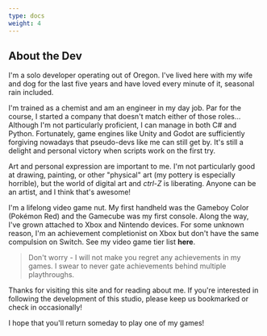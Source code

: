 ```yaml
---
type: docs
weight: 4
---
```

## About the Dev
I'm a solo developer operating out of Oregon. I've lived here with my wife and dog for the last five years and have loved every minute of it, seasonal rain included.

I'm trained as a chemist and am an engineer in my day job. Par for the course, I started a company that doesn't match either of those roles... Although I'm not particularly proficient, I can manage in both C# and Python. Fortunately, game engines like Unity and Godot are sufficiently forgiving nowadays that pseudo-devs like me can still get by. It's still a delight and personal victory when scripts work on the first try.

Art and personal expression are important to me. I'm not particularly good at drawing, painting, or other "physical" art (my pottery is especially horrible), but the world of digital art and *ctrl-Z* is liberating. Anyone can be an artist, and I think that's awesome!

I'm a lifelong video game nut. My first handheld was the Gameboy Color (Pokémon Red) and the Gamecube was my first console. Along the way, I've grown attached to Xbox and Nintendo devices. For some unknown reason, I'm an achievement completionist on Xbox but don't have the same compulsion on Switch. See my video game tier list **here**.

>Don't worry - I will not make you regret any achievements in my games. I swear to never gate achievements behind multiple playthroughs.

Thanks for visiting this site and for reading about me. If you're interested in following the development of this studio, please keep us bookmarked or check in occasionally! 

I hope that you'll return someday to play one of my games!